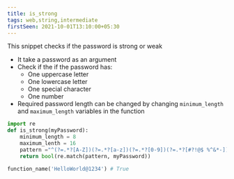 ```yaml
---
title: is_strong
tags: web,string,intermediate
firstSeen: 2021-10-01T13:10:00+05:30
---
```


This snippet checks if the password is strong or weak

- It take a password as an argument
- Check if the if the password has:
  - One uppercase letter
  - One lowercase letter
  - One special character
  - One number
- Required password length can be changed by changing `minimum_length` and `maximum_length` variables in the function

```py
import re
def is_strong(myPassword):
    minimum_length = 8
    maximum_lenth = 16
    pattern ="^(?=.*?[A-Z])(?=.*?[a-z])(?=.*?[0-9])(?=.*?[#?!@$ %^&*-]).{"+ f"{minimum_length},{maximum_lenth}" +"}$"
    return bool(re.match(pattern, myPassword))
```

```py
function_name('HelloWorld@1234') # True
```
